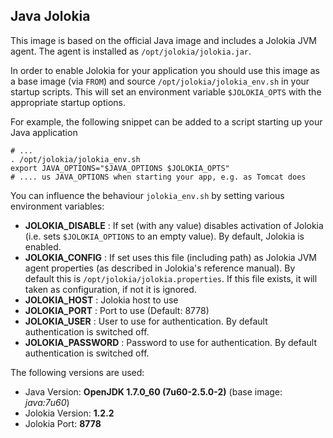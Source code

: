 ## Java Jolokia

This image is based on the official Java image and includes a Jolokia JVM agent. 
The agent is installed as `/opt/jolokia/jolokia.jar`. 

In order to enable Jolokia for your application you should use this 
image as a base image (via `FROM`) and source `/opt/jolokia/jolokia_env.sh` in 
your startup scripts. This will set an environment variable `$JOLOKIA_OPTS` with 
the appropriate startup options. 

For example, the following snippet can be added to a script starting up your 
Java application

    # ...
    . /opt/jolokia/jolokia_env.sh
    export JAVA_OPTIONS="$JAVA_OPTIONS $JOLOKIA_OPTS"
    # .... us JAVA_OPTIONS when starting your app, e.g. as Tomcat does

You can influence the behaviour `jolokia_env.sh` by setting various environment 
variables:

* **JOLOKIA_DISABLE** : If set (with any value) disables activation of Jolokia (i.e. sets `$JOLOKIA_OPTIONS` to an empty value). By default, Jolokia is enabled. 
* **JOLOKIA_CONFIG** : If set uses this file (including path) as Jolokia JVM agent properties (as described in Jolokia's reference manual). By default this is `/opt/jolokia/jolokia.properties`. If this file exists, it will taken as configuration, if not it is ignored.  
* **JOLOKIA_HOST** : Jolokia host to use
* **JOLOKIA_PORT** : Port to use (Default: 8778)
* **JOLOKIA_USER** : User to use for authentication. By default authentication is switched off.
* **JOLOKIA_PASSWORD** : Password to use for authentication. By default authentication is switched off.

The following versions are used:

* Java Version: **OpenJDK 1.7.0_60 (7u60-2.5.0-2)** (base image: *java:7u60*)
* Jolokia Version: **1.2.2** 
* Jolokia Port: **8778**
